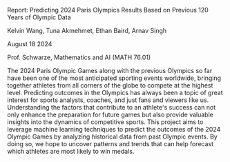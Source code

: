 Report: Predicting 2024 Paris Olympics Results Based on Previous 120 Years of Olympic Data

Kelvin Wang, Tuna Akmehmet, Ethan Baird, Arnav Singh

August 18 2024

Prof. Schwarze, Mathematics and AI (MATH 76.01)

The 2024 Paris Olympic Games along with the previous Olympics so far have been one of the most anticipated sporting events worldwide, bringing together athletes from all corners of the globe to compete at the highest level. Predicting outcomes in the Olympics has always been a topic of great interest for sports analysts, coaches, and just fans and viewers like us. Understanding the factors that contribute to an athlete's success can not only enhance the preparation for future games but also provide valuable insights into the dynamics of competitive sports. This project aims to leverage machine learning techniques to predict the outcomes of the 2024 Olympic Games by analyzing historical data from past Olympic events. By doing so, we hope to uncover patterns and trends that can help forecast which athletes are most likely to win medals.

